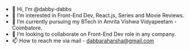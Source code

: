 - 👋 Hi, I’m @dabby-dabbs
- 👀 I’m interested in Front-End Dev, React.js, Series and Movie Reviews.
- 🌱 I’m currently pursuing my BTech in Amrita Vishwa Vidyapeetam - Coimbatore.
- 💞️ I’m looking to collaborate on Front-End Dev role in any company.
- 📫 How to reach me via 
mail - dabbaraharsha@gmail.com



<!---
dabby-dabbs/dabby-dabbs is a ✨ special ✨ repository because its `README.md` (this file) appears on your GitHub profile.
You can click the Preview link to take a look at your changes.
--->
